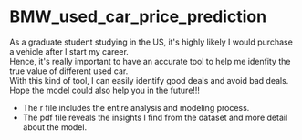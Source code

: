 # BMW_used_car_price_prediction
As a graduate student studying in the US, it's highly likely I would purchase a vehicle after I start my career.  
Hence, it's really important to have an accurate tool to help me idenfity the true value of different used car.  
With this kind of tool, I can easily identify good deals and avoid bad deals.  
Hope the model could also help you in the future!!!
* The r file includes the entire analysis and modeling process.  
* The pdf file reveals the insights I find from the dataset and more detail about the model.  


